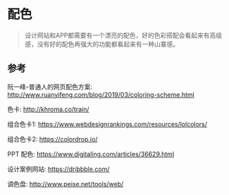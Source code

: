 # 配色

> 设计网站和APP都需要有一个漂亮的配色，好的色彩搭配会看起来有高级感，没有好的配色再强大的功能都看起来有一种山寨感。

## 参考

阮一峰-普通人的网页配色方案: http://www.ruanyifeng.com/blog/2019/03/coloring-scheme.html

色卡: http://khroma.co/train/

组合色卡1: https://www.webdesignrankings.com/resources/lolcolors/

组合色卡2: https://colordrop.io/

PPT 配色: https://www.digitaling.com/articles/36629.html

设计案例网站: https://dribbble.com/

调色盘: http://www.peise.net/tools/web/
